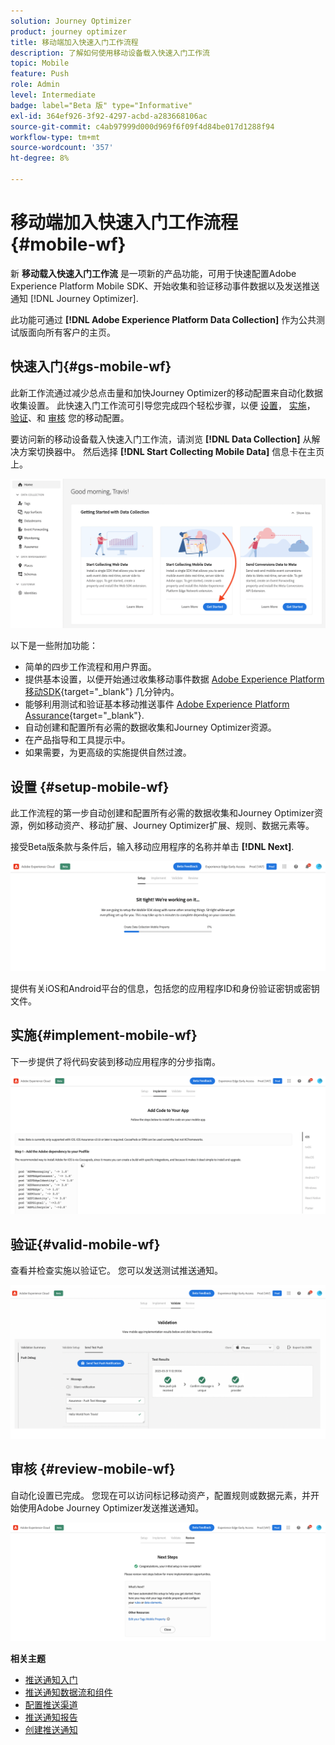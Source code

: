 ```yaml
---
solution: Journey Optimizer
product: journey optimizer
title: 移动端加入快速入门工作流程
description: 了解如何使用移动设备载入快速入门工作流
topic: Mobile
feature: Push
role: Admin
level: Intermediate
badge: label="Beta 版" type="Informative"
exl-id: 364ef926-3f92-4297-acbd-a283668106ac
source-git-commit: c4ab97999d000d969f6f09f4d84be017d1288f94
workflow-type: tm+mt
source-wordcount: '357'
ht-degree: 8%

---
```


# 移动端加入快速入门工作流程 {#mobile-wf}

新 **移动载入快速入门工作流** 是一项新的产品功能，可用于快速配置Adobe Experience Platform Mobile SDK、开始收集和验证移动事件数据以及发送推送通知 [!DNL Journey Optimizer].

此功能可通过 **[!DNL Adobe Experience Platform Data Collection]** 作为公共测试版面向所有客户的主页。

## 快速入门{#gs-mobile-wf}

此新工作流通过减少总点击量和加快Journey Optimizer的移动配置来自动化数据收集设置。 此快速入门工作流可引导您完成四个轻松步骤，以便 [设置](##setup-mobile-wf)， [实施](#implement-mobile-wf)， [验证](#valid-mobile-wf)、和 [审核](#review-mobile-wf) 您的移动配置。

要访问新的移动设备载入快速入门工作流，请浏览 **[!DNL Data Collection]** 从解决方案切换器中。 然后选择 **[!DNL Start Collecting Mobile Data]** 信息卡在主页上。

![](assets/mobile-wf-home.png)

以下是一些附加功能：

* 简单的四步工作流程和用户界面。
* 提供基本设置，以便开始通过收集移动事件数据 [Adobe Experience Platform移动SDK](https://developer.adobe.com/client-sdks/documentation/){target="_blank"} 几分钟内。
* 能够利用测试和验证基本移动推送事件 [Adobe Experience Platform Assurance](https://experienceleague.adobe.com/docs/experience-platform/assurance/home.html){target="_blank"}.
* 自动创建和配置所有必需的数据收集和Journey Optimizer资源。
* 在产品指导和工具提示中。
* 如果需要，为更高级的实施提供自然过渡。

## 设置 {#setup-mobile-wf}

此工作流程的第一步自动创建和配置所有必需的数据收集和Journey Optimizer资源，例如移动资产、移动扩展、Journey Optimizer扩展、规则、数据元素等。

接受Beta版条款与条件后，输入移动应用程序的名称并单击 **[!DNL Next]**.

![](assets/mobile-wf-setup.png)

提供有关iOS和Android平台的信息，包括您的应用程序ID和身份验证密钥或密钥文件。

## 实施{#implement-mobile-wf}

下一步提供了将代码安装到移动应用程序的分步指南。

![](assets/mobile-wf-add-code.png)


## 验证{#valid-mobile-wf}

查看并检查实施以验证它。 您可以发送测试推送通知。

![](assets/mobile-wf-valid.png)


## 审核 {#review-mobile-wf}

自动化设置已完成。 您现在可以访问标记移动资产，配置规则或数据元素，并开始使用Adobe Journey Optimizer发送推送通知。

![](assets/mobile-wf-done.png)


**相关主题**

* [推送通知入门](get-started-push.md)
* [推送通知数据流和组件](push-gs.md)
* [配置推送渠道](push-configuration.md)
* [推送通知报告](../reports/journey-global-report.md#push-global)
* [创建推送通知](create-push.md)
